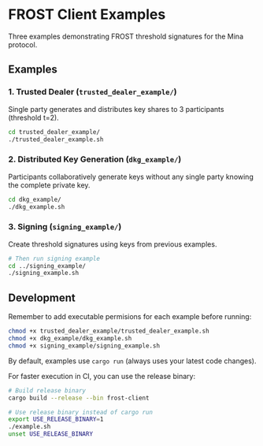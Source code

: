 # FROST Client Examples

Three examples demonstrating FROST threshold signatures for the Mina protocol.

## Examples

### 1. Trusted Dealer (`trusted_dealer_example/`)

Single party generates and distributes key shares to 3 participants (threshold t=2).

```bash
cd trusted_dealer_example/
./trusted_dealer_example.sh
```

### 2. Distributed Key Generation (`dkg_example/`)

Participants collaboratively generate keys without any single party knowing the complete private key.

```bash
cd dkg_example/
./dkg_example.sh
```

### 3. Signing (`signing_example/`)

Create threshold signatures using keys from previous examples.

```bash
# Then run signing example
cd ../signing_example/
./signing_example.sh
```

## Development

Remember to add executable permisions for each example before running:

```bash
chmod +x trusted_dealer_example/trusted_dealer_example.sh
chmod +x dkg_example/dkg_example.sh
chmod +x signing_example/signing_example.sh
```

By default, examples use `cargo run` (always uses your latest code changes).

For faster execution in CI, you can use the release binary:

```bash
# Build release binary
cargo build --release --bin frost-client

# Use release binary instead of cargo run
export USE_RELEASE_BINARY=1
./example.sh
unset USE_RELEASE_BINARY
```
